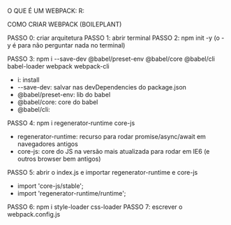 O QUE É UM WEBPACK:
R: 


COMO CRIAR WEBPACK (BOILEPLANT)


PASSO 0: criar arquitetura
PASSO 1: abrir terminal
PASSO 2: npm init -y (o -y é para não perguntar nada no terminal)

PASSO 3: npm i --save-dev @babel/preset-env @babel/core @babel/cli babel-loader webpack webpack-cli

- i: install
- --save-dev: salvar nas devDependencies do package.json
- @babel/preset-env: lib do babel
- @babel/core: core do babel
- @babel/cli: 

PASSO 4: npm i regenerator-runtime core-js

- regenerator-runtime: recurso para rodar promise/async/await em navegadores antigos
- core-js: core do JS na versão mais atualizada para rodar em IE6 (e outros browser bem antigos)

PASSO 5: abrir o index.js e importar regenerator-runtime e core-js
- import 'core-js/stable';
- import 'regenerator-runtime/runtime';

PASSO 6: npm i style-loader css-loader
PASSO 7: escrever o webpack.config.js
